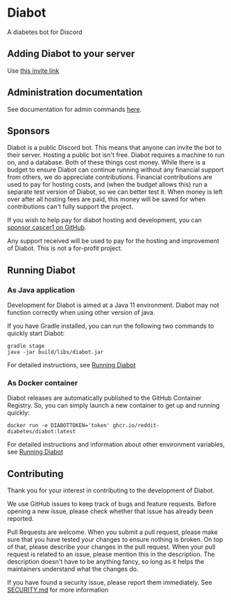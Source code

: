 # Diabot

A diabetes bot for Discord

## Adding Diabot to your server
Use [this invite link](https://discord.com/oauth2/authorize?client_id=260721031038238720&scope=applications.commands+bot&permissions=2550492224)

## Administration documentation
See documentation for admin commands [here](docs/administration.md).

## Sponsors
Diabot is a public Discord bot. This means that anyone can invite the bot to their server. 
Hosting a public bot isn't free. Diabot requires a machine to run on, and a database. Both of these things cost money. 
While there is a budget to ensure Diabot can continue running without any financial support from others, we do appreciate contributions. 
Financial contributions are used to pay for hosting costs, and (when the budget allows this) run a separate test version of Diabot, so we can better test it. 
When money is left over after all hosting fees are paid, this money will be saved for when contributions can't fully support the project.

If you wish to help pay for diabot hosting and development, you can [sponsor cascer1 on GitHub](https://github.com/sponsors/cascer1).

Any support received will be used to pay for the hosting and improvement of Diabot. This is not a for-profit project.

## Running Diabot

### As Java application

Development for Diabot is aimed at a Java 11 environment. Diabot may not function correctly when using other version of java.

If you have Gradle installed, you can run the following two commands to quickly start Diabot:

```shell
gradle stage
java -jar build/libs/diabot.jar
```

For detailed instructions, see [Running Diabot](docs/running.md)

### As Docker container
Diabot releases are automatically published to the GitHub Container Registry. So, you can simply launch a new container to get up and running quickly:

```shell
docker run -e DIABOTTOKEN='token' ghcr.io/reddit-diabetes/diabot:latest
```

For detailed instructions and information about other environment variables, see [Running Diabot](docs/running.md)

## Contributing
Thank you for your interest in contributing to the development of Diabot. 

We use GitHub issues to keep track of bugs and feature requests. Before opening a new issue, please check whether that issue has already been reported.

Pull Requests are welcome. When you submit a pull request, please make sure that you have tested your changes to ensure nothing is broken. 
On top of that, please describe your changes in the pull request. When your pull request is related to an issue, please mention this in the description. 
The description doesn't have to be anything fancy, so long as it helps the maintainers understand what the changes do.

If you have found a security issue, please report them immediately. See [SECURITY.md](SECURITY.md) for more information
